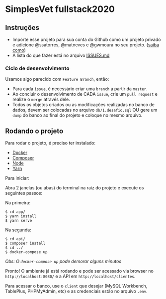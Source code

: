 # SimplesVet fullstack2020

## Instruções
- Importe esse projeto para sua conta do Github como um projeto privado e adicione @ssatorres, @matneves e @gwmoura no seu projeto. ([saiba como](https://help.github.com/pt/github/importing-your-projects-to-github/importing-a-repository-with-github-importer))
- A lista do que fazer está no arquivo [ISSUES.md](./ISSUES.md)

### Ciclo de desenvolvimento
Usamos algo parecido com `Feature Branch`, então:

- Para cada `issue`, é necessário criar uma `branch` a partir da `master`. 
- Ao concluir o desenvolvimento de CADA `issue`, crie um `pull request` e realize o `merge` através dele.
- Todos os objetos criados ou as modificações realizadas no banco de dados, devem ser colocadas no arquivo `db/1.desafio.sql` OU gere um `dump` do banco ao final do projeto e coloque no mesmo arquivo.

## Rodando o projeto
Para rodar o projeto, é preciso ter instalado:
- [Docker](https://www.docker.com/products/docker-desktop)
- [Composer](https://getcomposer.org)
- [Node](https://nodejs.org/en/)
- [Yarn](https://yarnpkg.com)

Para iniciar: 

Abra 2 janelas (ou abas) do terminal na raiz do projeto e execute os seguintes passos: 

Na primeira: 
```
$ cd app/
$ yarn install
$ yarn serve
```

Na segunda:
```
$ cd api/
$ composer install
$ cd ../
$ docker-compose up
``` 
_Obs: O `docker-compose up` pode demorar alguns minutos_

Pronto! O ambiente já está rodando e pode ser acessado via browser no `http://localhost:8080/` e a API em `http://localhost/clientes`.

Para acessar o banco, use o `client` que desejar (MySQL Workbench, TablePlus, PHPMyAdmin, etc) e as credenciais estão no arquivo `.env`.
